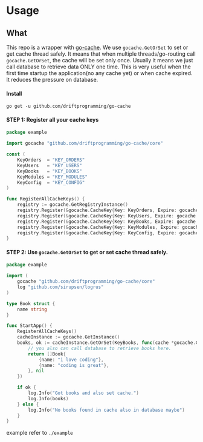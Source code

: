 # Usage

## What

This repo is a wrapper with [go-cache](https://github.com/patrickmn/go-cache). We use `gocache.GetOrSet` to set or get
cache thread safely. It means that when multiple threads/go-routing call `gocache.GetOrSet`, the cache will be set only
once. Usually it means we just call database to retrieve data ONLY one time. This is very useful when the first time
startup the application(no any cache yet) or when cache expired. It reduces the pressure on database.

#### Install

```
go get -u github.com/driftprogramming/go-cache
```

#### STEP 1: Register all your cache keys

```go
package example

import gocache "github.com/driftprogramming/go-cache/core"

const (
	KeyOrders  = "KEY_ORDERS"
	KeyUsers   = "KEY_USERS"
	KeyBooks   = "KEY_BOOKS"
	KeyModules = "KEY_MODULES"
	KeyConfig  = "KEY_CONFIG"
)

func RegisterAllCacheKeys() {
	registry := gocache.GetRegistryInstance()
	registry.Register(&gocache.CacheKey{Key: KeyOrders, Expire: gocache.OneDay})
	registry.Register(&gocache.CacheKey{Key: KeyUsers, Expire: gocache.OneMinute})
	registry.Register(&gocache.CacheKey{Key: KeyBooks, Expire: gocache.OneHour})
	registry.Register(&gocache.CacheKey{Key: KeyModules, Expire: gocache.FiveMinutes})
	registry.Register(&gocache.CacheKey{Key: KeyConfig, Expire: gocache.OneMinute})
}


```

#### STEP 2: Use `gocache.GetOrSet` to get or set cache thread safely.

```go
package example

import (
	gocache "github.com/driftprogramming/go-cache/core"
	log "github.com/sirupsen/logrus"
)

type Book struct {
	name string
}

func StartApp() {
	RegisterAllCacheKeys()
	cacheInstance := gocache.GetInstance()
	books, ok := cacheInstance.GetOrSet(KeyBooks, func(cache *gocache.CacheKey) (interface{}, error) {
		// you also can call database to retrieve books here.
		return []Book{
			{name: "i love coding"},
			{name: "coding is great"},
		}, nil
	})

	if ok {
		log.Info("Got books and also set cache.")
		log.Info(books)
	} else {
		log.Info("No books found in cache also in database maybe")
	}
}


```

example refer to `./example`